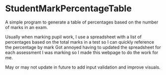 # StudentMarkPercentageTable
A simple program to generate a table of percentages based on the number of marks in an exam.

Usually when marking pupil work, I use a spreadsheet with a list of percentages based on the total marks in a test so I can quickly reference the percentage by mark
Got annoyed having to updated the spreadsheet for each assessment I was marking so I made this webpage to do the work for me.

May or may not update in future to add input validation and improve visuals.
